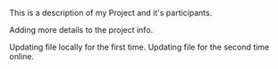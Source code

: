 This is a description of my Project and it's participants.

Adding more details to the project info.

Updating file locally for the first time.
Updating file for the second time online.
